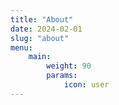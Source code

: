 ```yaml
---
title: "About"
date: 2024-02-01
slug: "about"
menu:
    main:
        weight: 90
        params: 
            icon: user
---
```

